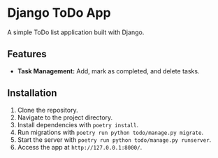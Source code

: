 # Django ToDo App

A simple ToDo list application built with Django.

## Features

- **Task Management:** Add, mark as completed, and delete tasks.

## Installation

1. Clone the repository.
2. Navigate to the project directory.
3. Install dependencies with `poetry install`.
4. Run migrations with `poetry run python todo/manage.py migrate`.
5. Start the server with `poetry run python todo/manage.py runserver`.
6. Access the app at `http://127.0.0.1:8000/`.